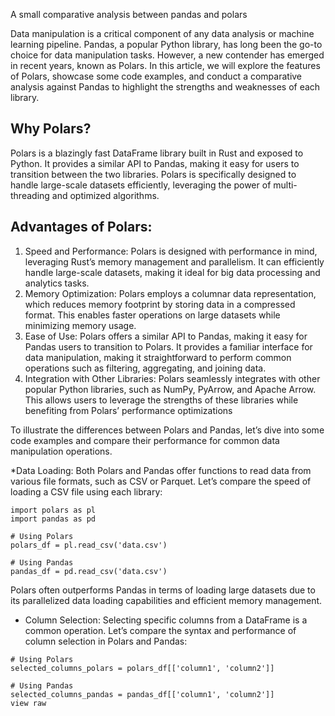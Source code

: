 <p>A small comparative analysis between pandas and polars</p>

<p>Data manipulation is a critical component of any data analysis or machine learning pipeline. Pandas, a popular Python library, has long been the go-to choice for data manipulation tasks. However, a new contender has emerged in recent years, known as Polars. In this article, we will explore the features of Polars, showcase some code examples, and conduct a comparative analysis against Pandas to highlight the strengths and weaknesses of each library.</p>

## Why Polars?
<p>Polars is a blazingly fast DataFrame library built in Rust and exposed to Python. It provides a similar API to Pandas, making it easy for users to transition between the two libraries. Polars is specifically designed to handle large-scale datasets efficiently, leveraging the power of multi-threading and optimized algorithms.</p>

## Advantages of Polars:
1. Speed and Performance: Polars is designed with performance in mind, leveraging Rust’s memory management and parallelism. It can efficiently handle large-scale datasets, making it ideal for big data processing and analytics tasks.
2. Memory Optimization: Polars employs a columnar data representation, which reduces memory footprint by storing data in a compressed format. This enables faster operations on large datasets while minimizing memory usage.
3. Ease of Use: Polars offers a similar API to Pandas, making it easy for Pandas users to transition to Polars. It provides a familiar interface for data manipulation, making it straightforward to perform common operations such as filtering, aggregating, and joining data.
4. Integration with Other Libraries: Polars seamlessly integrates with other popular Python libraries, such as NumPy, PyArrow, and Apache Arrow. This allows users to leverage the strengths of these libraries while benefiting from Polars’ performance optimizations

<p>To illustrate the differences between Polars and Pandas, let’s dive into some code examples and compare their performance for common data manipulation operations.
</p>

*Data Loading: Both Polars and Pandas offer functions to read data from various file formats, such as CSV or Parquet. Let’s compare the speed of loading a CSV file using each library:

```
import polars as pl
import pandas as pd

# Using Polars
polars_df = pl.read_csv('data.csv')

# Using Pandas
pandas_df = pd.read_csv('data.csv')
```

<p>Polars often outperforms Pandas in terms of loading large datasets due to its parallelized data loading capabilities and efficient memory management.
</p>

* Column Selection: Selecting specific columns from a DataFrame is a common operation. Let’s compare the syntax and performance of column selection in Polars and Pandas:
  
```
# Using Polars
selected_columns_polars = polars_df[['column1', 'column2']]

# Using Pandas
selected_columns_pandas = pandas_df[['column1', 'column2']]
view raw
```
